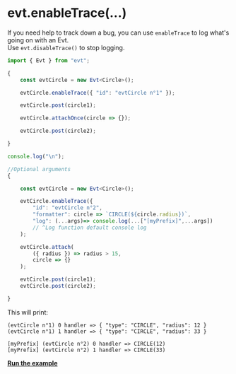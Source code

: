# evt.enableTrace\(...\)

If you need help to track down a bug, you can use `enableTrace` to log what's going on with an Evt.  
Use `evt.disableTrace()` to stop logging.

```typescript
import { Evt } from "evt";

{
    const evtCircle = new Evt<Circle>();

    evtCircle.enableTrace({ "id": "evtCircle n°1" });

    evtCircle.post(circle1);

    evtCircle.attachOnce(circle => {});

    evtCircle.post(circle2);

}

console.log("\n");

//Optional arguments 
{

    const evtCircle = new Evt<Circle>();

    evtCircle.enableTrace({
        "id": "evtCircle n°2",
        "formatter": circle => `CIRCLE(${circle.radius})`,
        "log": (...args)=> console.log(...["[myPrefix]",...args]) 
        // ^Log function default console log
    );

    evtCircle.attach(
        ({ radius }) => radius > 15, 
        circle => {}
    );

    evtCircle.post(circle1);
    evtCircle.post(circle2);

}
```

This will print:

```text
(evtCircle n°1) 0 handler => { "type": "CIRCLE", "radius": 12 }
(evtCircle n°1) 1 handler => { "type": "CIRCLE", "radius": 33 }

[myPrefix] (evtCircle n°2) 0 handler => CIRCLE(12)
[myPrefix] (evtCircle n°2) 1 handler => CIRCLE(33)
```

[**Run the example**](https://stackblitz.com/edit/evt-vfjvfs?embed=1&file=index.ts&hideExplorer=1)

